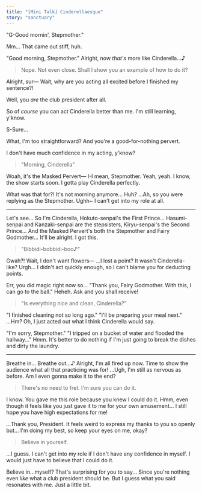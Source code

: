 ```yaml
---
title: "[Mini Talk] Cinderellaesque"
story: "sanctuary"
---
```


<Bubble character="Tomoya">

"G-Good mornin', Stepmother."

Mm... That came out stiff, huh.

"Good morning, Stepmother." Alright, now _that's_ more like Cinderella...♪

</Bubble>

> Nope. Not even close. Shall I show you an example of how to do it?

<Bubble character="Tomoya">

Alright, sur— Wait, why are you acting all excited before I finished my sentence?!

Well, you _are_ the club president after all.

So of _course_ you can act Cinderella better than me. I'm still learning, y'know.

</Bubble>

<Bubble character="Tomoya">

S-Sure...

What, I'm too straightforward? And you're a good-for-nothing pervert.

I don't have much confidence in my acting, y'know?

</Bubble>

> "Morning, Cinderella"

Woah, it's the Masked Pervert— I-I mean, Stepmother.
Yeah, yeah. I know, the show starts soon.
I gotta play Cinderella perfectly.

What was that for?! It's not morning anymore...
Huh? ...Ah, so you were replying as the Stepmother.
Ughh~ I can't get into my role at all.

---

Let's see... So I'm Cinderella, Hokuto-senpai's the First Prince...
Hasumi-senpai and Kanzaki-senpai are the stepsisters, Kiryu-senpai's the Second Prince...
And the Masked Pervert's both the Stepmother and Fairy Godmother... It'll be alright. I got this.

> "Bibbidi-bobbidi-boo♪"

Gwah?! Wait, I don't want flowers—
...I lost a point? It wasn't Cinderella-like?
Urgh... I didn't act quickly enough, so I can't blame you for deducting points.

Err, you did magic right now so...
"Thank you, Fairy Godmother. With this, I can go to the ball."
Heheh. Ask and you shall receive!

> "Is everything nice and clean, Cinderella?"

"I finished cleaning not so long ago."
"I'll be preparing your meal next."
...Hm? Oh, I just acted out what I think Cinderella would say.

"I'm sorry, Stepmother."
"I tripped on a bucket of water and flooded the hallway..."
Hmm. It's better to do nothing if I'm just going to break the dishes and dirty the laundry.

---

Breathe in... Breathe out...♪
Alright, I'm all fired up now. Time to show the audience what all that practicing was for!
...Ugh, I'm still as nervous as before. Am I even gonna make it to the end?

> There's no need to fret. I'm sure you can do it.

I know. You gave me this role because you knew I could do it.
Hmm, even though it feels like you just gave it to me for your own amusement...
I still hope you have high expectations for me!

...Thank you, President.
It feels weird to express my thanks to you so openly but...
I'm doing my best, so keep your eyes on me, okay?

> Believe in yourself.

...I guess.
I can't get into my role if I don't have any confidence in myself.
I would just have to believe that I could do it.

Believe in...myself?
That's surprising for you to say... Since you're nothing even _like_ what a club president should be.
But I guess what you said resonates with me. Just a little bit.